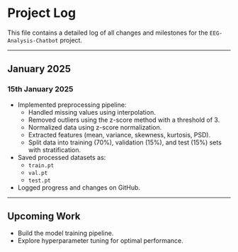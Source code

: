 # Project Log

This file contains a detailed log of all changes and milestones for the `EEG-Analysis-Chatbot` project.

---

## **January 2025**

### **15th January 2025**
- Implemented preprocessing pipeline:
  - Handled missing values using interpolation.
  - Removed outliers using the z-score method with a threshold of 3.
  - Normalized data using z-score normalization.
  - Extracted features (mean, variance, skewness, kurtosis, PSD).
  - Split data into training (70%), validation (15%), and test (15%) sets with stratification.
- Saved processed datasets as:
  - `train.pt`
  - `val.pt`
  - `test.pt`
- Logged progress and changes on GitHub.

---

## **Upcoming Work**
- Build the model training pipeline.
- Explore hyperparameter tuning for optimal performance.

